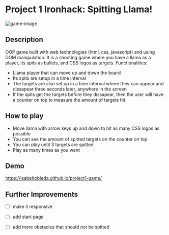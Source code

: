 # Project 1 Ironhack: Spitting Llama!
![game-image](https://i.imgur.com/XNi6KJ2.png)

## Description 

OOP game built with web technologies (html, css, javascript) and using DOM manipulation. It is a shooting game where you have a llama as a player, its spits as bullets, and CSS logos as targets. 
Functionalities: 
- Llama player that can move up and down the board
- Its spits are setup in a time interval
- The targets are also set up in a time interval where they can appear and dissapear three seconds later, anywhere in the screen  
- If the spits get the targets before they dissapear, then the user will have a counter on top to measure the amount of targets hit.

## How to play

- Move llama with arrow keys up and down to hit as many CSS logos as possible
- You can see the amount of spitted targets on the counter on top
- You can play until 3 targets are spitted 
- Play as many times as you want

## Demo

https://isabelrobleda.github.io/project1-game/ 

## Further Improvements

- [ ] make it responsive
- [ ] add start page
- [ ] add more obstacles that should not be spitted


